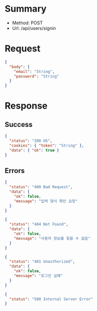 # Summary

- Method: POST
- Url: /api/users/signin

# Request

```json
{
  "body": {
    "email": "String",
    "password": "String"
  }
}
```

# Response

## Success

```json
{
  "status": "200 Ok",
  "cookies": { "token": "String" },
  "data": { "ok": true }
}
```

## Errors

```json
{
  "status": "400 Bad Request",
  "data": {
    "ok": false,
    "message": "입력 형식 확인 요망"
  }
}
```

```json
{
  "status": "404 Not Found",
  "data": {
    "ok": false,
    "message": "사용자 정보를 찾을 수 없음"
  }
}
```

```json
{
  "status": "401 Unauthorized",
  "data": {
    "ok": false,
    "message": "로그인 실패"
  }
}
```

```json
{
  "status": "500 Internal Server Error"
}
```
